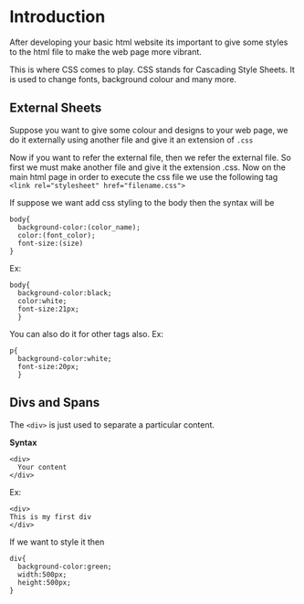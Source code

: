 # Introduction
After developing your basic html website its important to give some styles to the html file to make
the web page more vibrant.

This is where CSS comes to play. CSS stands for Cascading Style Sheets. It is used to change fonts,
background colour and many more.

## External Sheets
Suppose you want to give some colour and designs to your web page, we do it externally using another file and give it an extension of `.css`

Now if you want to refer the external file, then we refer the external file. So first we must make another file and give it the extension
.css. Now on the main html page in order to execute the css file we use the following tag
`<link rel="stylesheet" href="filename.css">`

If suppose we want add css styling to the body then the syntax will be
```
body{
  background-color:(color_name);
  color:(font_color);
  font-size:(size)
}
```

Ex:

```
body{
  background-color:black;
  color:white;
  font-size:21px;
  }
```

You can also do it for other tags also. 
Ex:

```
p{
  background-color:white;
  font-size:20px;
  }
```

## Divs and Spans

The `<div>` is just used to separate a particular content.

**Syntax**

```
<div>
  Your content
</div>
```

Ex:

```
<div>
This is my first div
</div>
```
If we want to style it then

```
div{
  background-color:green;
  width:500px;
  height:500px;
}
```









